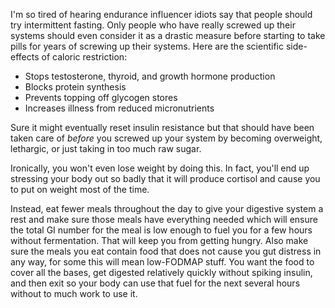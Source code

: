 I'm so tired of hearing endurance influencer idiots say that people should try intermittent fasting. Only people who have really screwed up their systems should even consider it as a drastic measure before starting to take pills for years of screwing up their systems. Here are the scientific side-effects of caloric restriction:

- Stops testosterone, thyroid, and growth hormone production
- Blocks protein synthesis
- Prevents topping off glycogen stores
- Increases illness from reduced micronutrients

Sure it might eventually reset insulin resistance but that should have been taken care of _before_ you screwed up your system by becoming overweight, lethargic, or just taking in too much raw sugar.

Ironically, you won't even lose weight by doing this. In fact, you'll end up stressing your body out so badly that it will produce cortisol and cause you to put on weight most of the time.

Instead, eat fewer meals throughout the day to give your digestive system a rest and make sure those meals have everything needed which will ensure the total GI number for the meal is low enough to fuel you for a few hours without fermentation. That will keep you from getting hungry. Also make sure the meals you eat contain food that does not cause you gut distress in any way, for some this will mean low-FODMAP stuff. You want the food to cover all the bases, get digested relatively quickly without spiking insulin, and then exit so your body can use that fuel for the next several hours without to much work to use it.